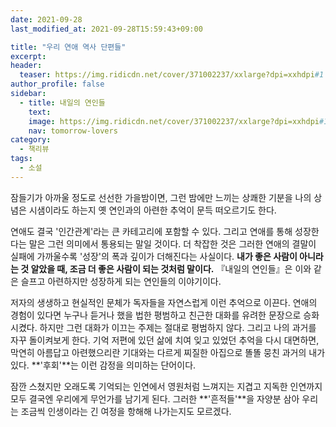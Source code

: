 ```yaml
---
date: 2021-09-28
last_modified_at: 2021-09-28T15:59:43+09:00

title: "우리 연애 역사 단편들"
excerpt:
header:
  teaser: https://img.ridicdn.net/cover/371002237/xxlarge?dpi=xxhdpi#1
author_profile: false
sidebar:
  - title: 내일의 연인들
    text:
    image: https://img.ridicdn.net/cover/371002237/xxlarge?dpi=xxhdpi#1
    nav: tomorrow-lovers
category:
  - 책리뷰
tags:
  - 소설
---
```

잠들기가 아까울 정도로 선선한 가을밤이면, 그런 밤에만 느끼는 상쾌한 기분을 나의 상념은 시샘이라도 하는지 옛 연인과의 아련한 추억이 문득 떠오르기도 한다.  

연애도 결국 '인간관계'라는 큰 카테고리에 포함할 수 있다. 그리고 연애를 통해 성장한다는 말은 그런 의미에서 통용되는 말일 것이다. 더 착잡한 것은 그러한 연애의 결말이 실패에 가까울수록 '성장'의 폭과 깊이가 더해진다는 사실이다. **내가 좋은 사람이 아니라는 것 알았을 때, 조금 더 좋은 사람이 되는 것처럼 말이다.** 『내일의 연인들』은 이와 같은 슬프고 아련하지만 성장하게 되는 연인들의 이야기이다.  

저자의 생생하고 현실적인 문체가 독자들을 자연스럽게 이런 추억으로 이끈다. 연애의 경험이 있다면 누구나 듣거나 했을 법한 평범하고 친근한 대화를 유려한 문장으로 승화시켰다. 하지만 그런 대화가 이끄는 주제는 절대로 평범하지 않다. 그리고 나의 과거를 자꾸 돌이켜보게 한다. 기억 저편에 있던 삶에 치여 잊고 있었던 추억을 다시 대면하면, 막연히 아름답고 아련했으리란 기대와는 다르게 찌질한 아집으로 똘똘 뭉친 과거의 내가 있다. **'후회'**는 이런 감정을 의미하는 단어이다.  

잠깐 스쳤지만 오래도록 기억되는 인연에서 영원처럼 느껴지는 지겹고 지독한 인연까지 모두 결국엔 우리에게 무언가를 남기게 된다. 그러한 **'흔적들'**을 자양분 삼아 우리는 조금씩 인생이라는 긴 여정을 항해해 나가는지도 모르겠다.